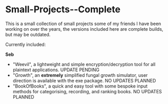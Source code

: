 # Small-Projects--Complete
This is a small collection of small projects some of my friends I have been working on over the years, the versions included here are complete builds, but may be outdated.

Currently included:

  **Seb**
  - "Weevil", a lightweight and simple encryption/decryption tool for all plaintext applications. UPDATE PENDING
  - "Growth", an **extremely** simplified fungal growth simulator, user direction is available with the exe package. NO UPDATES PLANNED
  - "BookOfBooks", a quick and easy tool with some bespoke input methods for categorising, recording, and ranking books. NO UPDATES PLANNED
